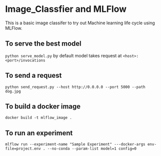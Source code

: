 # Image_Classfier and MLFlow
This is a basic image classifer to try out Machine learning life cycle using MLFlow.

## To serve the best model
```python serve_model.py```
by default model takes request at ```<host>:<port>/invocations```

## To send a request
```python send_request.py --host http://0.0.0.0 --port 5000 --path dog.jpg```

## To build a docker image
```docker build -t mlflow_image .```

## To run an experiment
```mlflow run --experiment-name "Sample Experiment" ---docker-args env-file=project.env . --no-conda --param-list model=1 config=0```